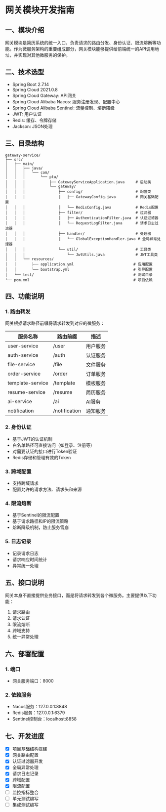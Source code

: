 # 网关模块开发指南

## 一、模块介绍

网关模块是简历系统的统一入口，负责请求的路由分发、身份认证、限流熔断等功能。作为微服务架构的重要组成部分，网关模块能够提供给前端统一的API调用地址，并实现对其他微服务的保护。

## 二、技术选型

- Spring Boot 2.7.14
- Spring Cloud 2021.0.8
- Spring Cloud Gateway: API网关
- Spring Cloud Alibaba Nacos: 服务注册发现、配置中心
- Spring Cloud Alibaba Sentinel: 流量控制、熔断降级
- JWT: 用户认证
- Redis: 缓存、令牌存储
- Jackson: JSON处理

## 三、目录结构

```
gateway-service/
├── src/
│   ├── main/
│   │   ├── java/
│   │   │   └── com/
│   │   │       └── ptu/
│   │   │           ├── GatewayServiceApplication.java     # 启动类
│   │   │           └── gateway/
│   │   │               ├── config/                        # 配置类
│   │   │               │   ├── GatewayConfig.java         # 网关基础配置
│   │   │               │   └── RedisConfig.java           # Redis配置
│   │   │               ├── filter/                        # 过滤器
│   │   │               │   ├── AuthenticationFilter.java  # 认证过滤器
│   │   │               │   └── RequestLogFilter.java      # 请求日志过滤器
│   │   │               ├── handler/                       # 处理器
│   │   │               │   └── GlobalExceptionHandler.java # 全局异常处理器
│   │   │               └── util/                          # 工具类
│   │   │                   └── JwtUtils.java              # JWT工具类
│   │   └── resources/
│   │       ├── application.yml                           # 应用配置
│   │       └── bootstrap.yml                             # 引导配置
│   └── test/                                             # 测试目录
└── pom.xml                                               # 项目依赖
```

## 四、功能说明

### 1. 路由转发

网关根据请求路径前缀将请求转发到对应的微服务：

| 服务名称 | 路由前缀 | 描述 |
| ---- | ---- | ---- |
| user-service | /user | 用户服务 |
| auth-service | /auth | 认证服务 |
| file-service | /file | 文件服务 |
| order-service | /order | 订单服务 |
| template-service | /template | 模板服务 |
| resume-service | /resume | 简历服务 |
| ai-service | /ai | AI服务 |
| notification | /notification | 通知服务 |

### 2. 身份认证

- 基于JWT的认证机制
- 白名单路径可直接访问（如登录、注册等）
- 对需要认证的接口进行Token验证
- Redis存储和管理有效的Token

### 3. 跨域配置

- 支持跨域请求
- 配置允许的请求方法、请求头和来源

### 4. 限流熔断

- 基于Sentinel的限流配置
- 基于请求路径和IP的限流策略
- 熔断降级机制，防止服务雪崩

### 5. 日志记录

- 记录请求日志
- 请求响应时间统计
- 异常统一处理

## 五、接口说明

网关本身不直接提供业务接口，而是将请求转发到各个微服务。主要提供以下功能：

1. 请求路由
2. 请求认证
3. 限流熔断
4. 跨域支持
5. 统一异常处理

## 六、部署配置

### 1. 端口

- 网关服务端口：8000

### 2. 依赖服务

- Nacos服务：127.0.0.1:8848
- Redis服务：127.0.0.1:6379
- Sentinel控制台：localhost:8858

## 七、开发进度

- [x] 项目基础结构搭建
- [x] 网关路由配置
- [x] 认证过滤器开发
- [x] 全局异常处理
- [x] 请求日志记录
- [x] 跨域配置
- [x] 限流配置
- [ ] 监控指标整合
- [ ] 单元测试编写
- [ ] 集成测试编写 
